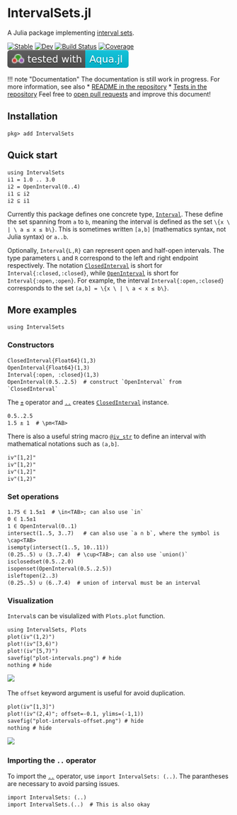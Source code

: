 # IntervalSets.jl

A Julia package implementing [interval sets](https://en.wikipedia.org/wiki/Interval_(mathematics)).

[![Stable](https://img.shields.io/badge/docs-stable-blue.svg)](https://JuliaMath.github.io/IntervalSets.jl/stable)
[![Dev](https://img.shields.io/badge/docs-dev-blue.svg)](https://JuliaMath.github.io/IntervalSets.jl/dev)
[![Build Status](https://github.com/JuliaMath/IntervalSets.jl/workflows/CI/badge.svg)](https://github.com/JuliaMath/IntervalSets.jl/actions)
[![Coverage](https://codecov.io/gh/JuliaMath/IntervalSets.jl/branch/master/graph/badge.svg)](https://codecov.io/gh/JuliaMath/IntervalSets.jl)
[![Aqua QA](https://raw.githubusercontent.com/JuliaTesting/Aqua.jl/master/badge.svg)](https://github.com/JuliaTesting/Aqua.jl)

!!! note "Documentation"
    The documentation is still work in progress.
    For more information, see also
    * [README in the repository](https://github.com/JuliaMath/IntervalSets.jl)
    * [Tests in the repository](https://github.com/JuliaMath/IntervalSets.jl/tree/master/test)
    Feel free to [open pull requests](https://github.com/JuliaMath/IntervalSets.jl/pulls) and improve this document!

## Installation
```
pkg> add IntervalSets
```

## Quick start

```@repl
using IntervalSets
i1 = 1.0 .. 3.0
i2 = OpenInterval(0..4)
i1 ⊆ i2
i2 ⊆ i1
```

Currently this package defines one concrete type, [`Interval`](@ref).
These define the set spanning from `a` to `b`, meaning the interval is defined as the set ``\{x \ | \ a ≤ x ≤ b\}``.
This is sometimes written ``[a,b]`` (mathematics syntax, not Julia syntax) or ``a..b``.

Optionally, `Interval{L,R}` can represent open and half-open intervals.
The type parameters `L` and `R` correspond to the left and right endpoint respectively.
The notation [`ClosedInterval`](@ref) is short for `Interval{:closed,:closed}`,
while [`OpenInterval`](@ref) is short for `Interval{:open,:open}`.
For example, the interval `Interval{:open,:closed}` corresponds to the set ``(a,b] = \{x \ | \ a < x ≤ b\}``.

## More examples

```@setup more
using IntervalSets
```

### Constructors
```@repl more
ClosedInterval{Float64}(1,3)
OpenInterval{Float64}(1,3)
Interval{:open, :closed}(1,3)
OpenInterval(0.5..2.5)  # construct `OpenInterval` from `ClosedInterval`
```

The [`±`](@ref) operator and [`..`](@ref) creates [`ClosedInterval`](@ref) instance.

```@repl more
0.5..2.5
1.5 ± 1  # \pm<TAB>
```

There is also a useful string macro [`@iv_str`](@ref) to define an interval with mathematical notations such as ``(a,b]``.

```@repl more
iv"[1,2]"
iv"[1,2)"
iv"(1,2]"
iv"(1,2)"
```

### Set operations

```@repl more
1.75 ∈ 1.5±1  # \in<TAB>; can also use `in`
0 ∈ 1.5±1
1 ∈ OpenInterval(0..1)
intersect(1..5, 3..7)   # can also use `a ∩ b`, where the symbol is \cap<TAB>
isempty(intersect(1..5, 10..11))
(0.25..5) ∪ (3..7.4)  # \cup<TAB>; can also use `union()`
isclosedset(0.5..2.0)
isopenset(OpenInterval(0.5..2.5))
isleftopen(2..3)
(0.25..5) ∪ (6..7.4)  # union of interval must be an interval
```

### Visualization
`Interval`s can be visulalized with `Plots.plot` function.

```@example plot
using IntervalSets, Plots
plot(iv"(1,2)")
plot!(iv"[3,6)")
plot!(iv"[5,7)")
savefig("plot-intervals.png") # hide
nothing # hide
```

![](plot-intervals.png)

The `offset` keyword argument is useful for avoid duplication.

```@example plot
plot(iv"[1,3]")
plot!(iv"(2,4)"; offset=-0.1, ylims=(-1,1))
savefig("plot-intervals-offset.png") # hide
nothing # hide
```

![](plot-intervals-offset.png)

### Importing the `..` operator

To import the [`..`](@ref) operator, use `import IntervalSets: (..)`.
The parantheses are necessary to avoid parsing issues.

```@repl
import IntervalSets: (..)
import IntervalSets.(..)  # This is also okay
```
